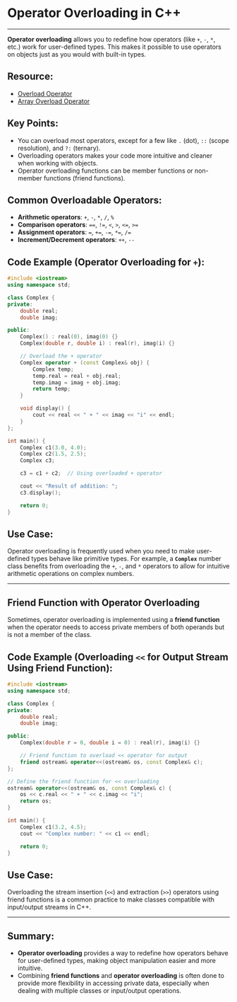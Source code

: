 # **Operator Overloading in C++**

---

**Operator overloading** allows you to redefine how operators (like `+`, `-`, `*`, etc.) work for user-defined types. This makes it possible to use operators on objects just as you would with built-in types.

## Resource:
- [Overload Operator](./OverloadOperator.cpp)
- [Array Overload Operator](./ArrayOverloadOperator.cpp)

## **Key Points**:
- You can overload most operators, except for a few like `.` (dot), `::` (scope resolution), and `?:` (ternary).
- Overloading operators makes your code more intuitive and cleaner when working with objects.
- Operator overloading functions can be member functions or non-member functions (friend functions).

## **Common Overloadable Operators**:
- **Arithmetic operators**: `+`, `-`, `*`, `/`, `%`
- **Comparison operators**: `==`, `!=`, `<`, `>`, `<=`, `>=`
- **Assignment operators**: `=`, `+=`, `-=`, `*=`, `/=`
- **Increment/Decrement operators**: `++`, `--`

## **Code Example (Operator Overloading for `+`)**:

```cpp
#include <iostream>
using namespace std;

class Complex {
private:
    double real;
    double imag;

public:
    Complex() : real(0), imag(0) {}
    Complex(double r, double i) : real(r), imag(i) {}

    // Overload the + operator
    Complex operator + (const Complex& obj) {
        Complex temp;
        temp.real = real + obj.real;
        temp.imag = imag + obj.imag;
        return temp;
    }

    void display() {
        cout << real << " + " << imag << "i" << endl;
    }
};

int main() {
    Complex c1(3.0, 4.0);
    Complex c2(1.5, 2.5);
    Complex c3;

    c3 = c1 + c2;  // Using overloaded + operator

    cout << "Result of addition: ";
    c3.display();

    return 0;
}
```

## **Use Case**:
Operator overloading is frequently used when you need to make user-defined types behave like primitive types. For example, a **`Complex`** number class benefits from overloading the `+`, `-`, and `*` operators to allow for intuitive arithmetic operations on complex numbers.

---

## **Friend Function with Operator Overloading**

Sometimes, operator overloading is implemented using a **friend function** when the operator needs to access private members of both operands but is not a member of the class.

## **Code Example (Overloading `<<` for Output Stream Using Friend Function)**:

```cpp
#include <iostream>
using namespace std;

class Complex {
private:
    double real;
    double imag;

public:
    Complex(double r = 0, double i = 0) : real(r), imag(i) {}

    // Friend function to overload << operator for output
    friend ostream& operator<<(ostream& os, const Complex& c);
};

// Define the friend function for << overloading
ostream& operator<<(ostream& os, const Complex& c) {
    os << c.real << " + " << c.imag << "i";
    return os;
}

int main() {
    Complex c1(3.2, 4.5);
    cout << "Complex number: " << c1 << endl;

    return 0;
}
```

## **Use Case**:
Overloading the stream insertion (`<<`) and extraction (`>>`) operators using friend functions is a common practice to make classes compatible with input/output streams in C++.

---

## **Summary**:

- **Operator overloading** provides a way to redefine how operators behave for user-defined types, making object manipulation easier and more intuitive.
- Combining **friend functions** and **operator overloading** is often done to provide more flexibility in accessing private data, especially when dealing with multiple classes or input/output operations.